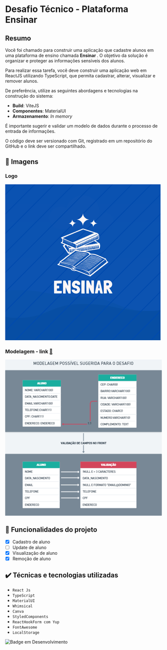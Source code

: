 # Desafio Técnico - Plataforma Ensinar

## Resumo

<p>Você foi chamado para construir uma aplicação que cadastre alunos em uma plataforma de ensino chamada <b> Ensinar </b>. O objetivo da solução é organizar e proteger as informações sensíveis dos alunos.

Para realizar essa tarefa, você deve construir uma aplicação web em ReactJS utilizando TypeScript, que permita cadastrar, alterar, visualizar e remover alunos.

De preferência, utilize as seguintes abordagens e tecnologias na construção do sistema:

- **Build**: ViteJS
- **Componentes**: MaterialUI
- **Armazenamento**: *In memory*

É importante sugerir e validar um modelo de dados durante o processo de entrada de informações.

O código deve ser versionado com Git, registrado em um repositório do GitHub e o link deve ser compartilhado.</p>

## 🔰 Imagens

### Logo

![alt text](src/static/images/logo-ensinar.png)

### Modelagem - link <a href="https://whimsical.com/plataforma-ensinar-PxSNGa428pNUvHXmoyq72n"> 🔗<a/>
![alt text](src/static/images/modelagem.png)

## 🔨 Funcionalidades do projeto

- [x] Cadastro de aluno
- [ ] Update de aluno 
- [x] Visualização de aluno
- [x] Remoção de aluno

## ✔️ Técnicas e tecnologias utilizadas

- ``React Js``
- ``TypeScript``
- ``MaterialUI``
- ``Whimsical``
- ``Canva``
- ``StyledComponents``
- ``ReactHookForm com Yup``
- ``FontAwesome``
- ``LocalStorage``

![Badge em Desenvolvimento](http://img.shields.io/static/v1?label=STATUS&message=EM%20DESENVOLVIMENTO&color=GREEN&style=for-the-badge)
